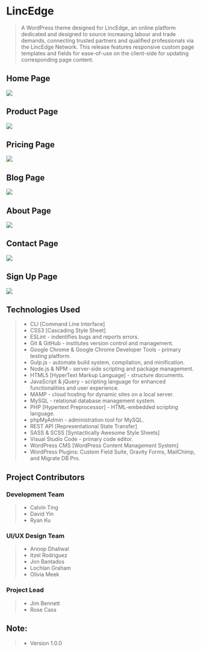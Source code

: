 # LincEdge 
> A WordPress theme designed for LincEdge, an online platform dedicated and designed to source increasing labour and trade demands, connecting trusted partners and qualified professionals via the LincEdge Network. This release features responsive custom page templates and fields for ease-of-use on the client-side for updating corresponding page content.

## Home Page
<img src="../../images/preview-images/home-page-preview.png"/>

## Product Page
<img src="./images/"/>

## Pricing Page
<img src="./images/"/>

## Blog Page
<img src="./images/"/>

## About Page 
<img src="./images/"/>

## Contact Page 
<img src="./images/"/>

## Sign Up Page
<img src="./images/"/>

## Technologies Used 
> * CLI [Command Line Interface]
> * CSS3 [Cascading Style Sheet] 
> * ESLint - indentifies bugs and reports errors.
> * Git & GitHub - institutes version control and management.
> * Google Chrome & Google Chrome Developer Tools - primary testing platform.
> * Gulp.js - automate build system, compilation, and minification.
> * Node.js & NPM - server-side scripting and package management.
> * HTML5 [HyperText Markup Language] - structure documents.
> * JavaScript & jQuery - scripting language for enhanced functionalities and user experience.
> * MAMP - cloud hosting for dynamic sites on a local server.
> * MySQL - relational database management system.
> * PHP [Hypertext Preprocessor] - HTML-embedded scripting language.
> * phpMyAdmin - administration tool for MySQL.
> * REST API [Representational State Transfer]
> * SASS & SCSS [Syntactically Awesome Style Sheets]
> * Visual Studio Code - primary code editor.
> * WordPress CMS [WordPress Content Management System]
> * WordPress Plugins: Custom Field Suite, Gravity Forms, MailChimp, and Migrate DB Pro.

## Project Contributors
### Development Team
> * Calvin Ting
> * David Yin
> * Ryan Ku

### UI/UX Design Team
> * Anoop Dhaliwal
> * Itzel Rodriguez
> * Jon Bantados
> * Lochlan Graham
> * Olivia Meek

### Project Lead
> * Jim Bennett
> * Rose Cass

## Note:
> * Version 1.0.0